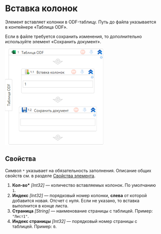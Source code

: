 # Вставка колонок

Элемент вставляет колонки в ODF-таблицу. Путь до файла указывается в контейнере «Таблица ODF».

Если в файле требуется сохранить изменения, то дополнительно используйте элемент «Сохранить документ».

![Элемент «Вставка колонок»](<../../../../.gitbook/assets1/windows_items/odf-insert-column.png>)


## Свойства

Символ `*` указывает на обязательность заполнения. Описание общих свойств см. в разделе [Свойства элемента](https://docs.primo-rpa.ru/primo-rpa/primo-studio/process/elements#svoistva-elementa).

1. **Кол-во\*** *[Int32]* — количество вставляемых колонок. По умолчанию `1`.
1. **Индекс** *[Int32]* — порядковый номер колонки, **слева** от которой добавится новая. Отсчет с нуля. Если не указано, то вставка выполнится в конце листа.
1. **Страница** *[String]* — наименование страницы с таблицей. Пример: `"Лист1"`.
1. **Индекс страницы** *[Int32]* — порядковый номер страницы с таблицей. Пример: `0`.
